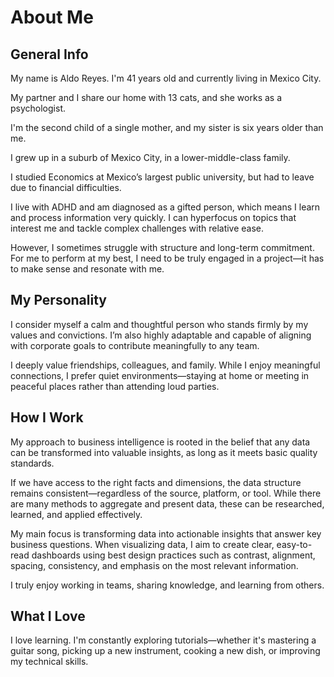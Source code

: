 # About Me
## General Info
My name is Aldo Reyes. I'm 41 years old and currently living in Mexico City.

My partner and I share our home with 13 cats, and she works as a psychologist.

I'm the second child of a single mother, and my sister is six years older than me.

I grew up in a suburb of Mexico City, in a lower-middle-class family.

I studied Economics at Mexico’s largest public university, but had to leave due to financial difficulties.

I live with ADHD and am diagnosed as a gifted person, which means I learn and process information very quickly.
I can hyperfocus on topics that interest me and tackle complex challenges with relative ease.

However, I sometimes struggle with structure and long-term commitment. For me to perform at my best, I need to be truly engaged in a project—it has to make sense and resonate with me.

## My Personality

I consider myself a calm and thoughtful person who stands firmly by my values and convictions.
I’m also highly adaptable and capable of aligning with corporate goals to contribute meaningfully to any team.

I deeply value friendships, colleagues, and family. While I enjoy meaningful connections, I prefer quiet environments—staying at home or meeting in peaceful places rather than attending loud parties.

## How I Work

My approach to business intelligence is rooted in the belief that any data can be transformed into valuable insights, as long as it meets basic quality standards.

If we have access to the right facts and dimensions, the data structure remains consistent—regardless of the source, platform, or tool.
While there are many methods to aggregate and present data, these can be researched, learned, and applied effectively.

My main focus is transforming data into actionable insights that answer key business questions.
When visualizing data, I aim to create clear, easy-to-read dashboards using best design practices such as contrast, alignment, spacing, consistency, and emphasis on the most relevant information.

I truly enjoy working in teams, sharing knowledge, and learning from others.

## What I Love
I love learning. I'm constantly exploring tutorials—whether it's mastering a guitar song, picking up a new instrument, cooking a new dish, or improving my technical skills.
